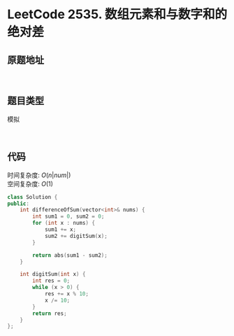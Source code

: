 # LeetCode 2535. 数组元素和与数字和的绝对差

## 原题地址

[](https://leetcode.cn/problems/difference-between-element-sum-and-digit-sum-of-an-array)

<br/>

## 题目类型

模拟

<br/>

## 代码

时间复杂度: $O(n|num|)$
<br/>
空间复杂度: $O(1)$

```C++
class Solution {
public:
    int differenceOfSum(vector<int>& nums) {
        int sum1 = 0, sum2 = 0;
        for (int x : nums) {
            sum1 += x;
            sum2 += digitSum(x);
        } 

        return abs(sum1 - sum2);
    }

    int digitSum(int x) {
        int res = 0;
        while (x > 0) {
            res += x % 10;
            x /= 10;
        }
        return res;
    }
};
```

